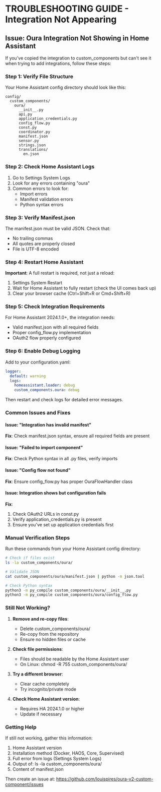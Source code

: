 ﻿# TROUBLESHOOTING GUIDE - Integration Not Appearing

## Issue: Oura Integration Not Showing in Home Assistant

If you've copied the integration to custom_components but can't see it when trying to add integrations, follow these steps:

### Step 1: Verify File Structure

Your Home Assistant config directory should look like this:

```
config/
  custom_components/
    oura/
      __init__.py
      api.py
      application_credentials.py
      config_flow.py
      const.py
      coordinator.py
      manifest.json
      sensor.py
      strings.json
      translations/
        en.json
```

### Step 2: Check Home Assistant Logs

1. Go to Settings  System  Logs
2. Look for any errors containing "oura"
3. Common errors to look for:
   - Import errors
   - Manifest validation errors
   - Python syntax errors

### Step 3: Verify Manifest.json

The manifest.json must be valid JSON. Check that:
- No trailing commas
- All quotes are properly closed
- File is UTF-8 encoded

### Step 4: Restart Home Assistant

**Important**: A full restart is required, not just a reload:

1. Settings  System  Restart
2. Wait for Home Assistant to fully restart (check the UI comes back up)
3. Clear your browser cache (Ctrl+Shift+R or Cmd+Shift+R)

### Step 5: Check Integration Requirements

For Home Assistant 2024.1.0+, the integration needs:
- Valid manifest.json with all required fields
- Proper config_flow.py implementation
- OAuth2 flow properly configured

### Step 6: Enable Debug Logging

Add to your configuration.yaml:

```yaml
logger:
  default: warning
  logs:
    homeassistant.loader: debug
    custom_components.oura: debug
```

Then restart and check logs for detailed error messages.

### Common Issues and Fixes

#### Issue: "Integration has invalid manifest"
**Fix**: Check manifest.json syntax, ensure all required fields are present

#### Issue: "Failed to import component"
**Fix**: Check Python syntax in all .py files, verify imports

#### Issue: "Config flow not found"
**Fix**: Ensure config_flow.py has proper OuraFlowHandler class

#### Issue: Integration shows but configuration fails
**Fix**: 
1. Check OAuth2 URLs in const.py
2. Verify application_credentials.py is present
3. Ensure you've set up application credentials first

### Manual Verification Steps

Run these commands from your Home Assistant config directory:

```bash
# Check if files exist
ls -la custom_components/oura/

# Validate JSON
cat custom_components/oura/manifest.json | python -m json.tool

# Check Python syntax
python3 -m py_compile custom_components/oura/__init__.py
python3 -m py_compile custom_components/oura/config_flow.py
```

### Still Not Working?

1. **Remove and re-copy files**:
   - Delete custom_components/oura/
   - Re-copy from the repository
   - Ensure no hidden files or cache

2. **Check file permissions**:
   - Files should be readable by the Home Assistant user
   - On Linux: chmod -R 755 custom_components/oura/

3. **Try a different browser**:
   - Clear cache completely
   - Try incognito/private mode

4. **Check Home Assistant version**:
   - Requires HA 2024.1.0 or higher
   - Update if necessary

### Getting Help

If still not working, gather this information:

1. Home Assistant version
2. Installation method (Docker, HAOS, Core, Supervised)
3. Full error from logs (Settings  System  Logs)
4. Output of: ls -la custom_components/oura/
5. Content of manifest.json

Then create an issue at: https://github.com/louispires/oura-v2-custom-component/issues
